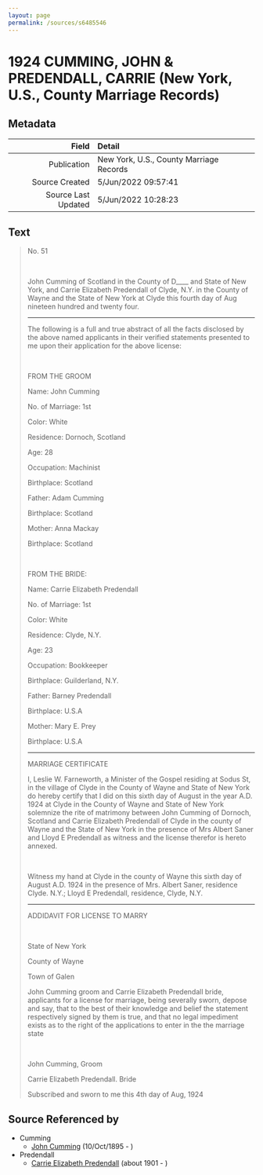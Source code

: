 ```yaml
---
layout: page
permalink: /sources/s6485546
---
```


# 1924 CUMMING, JOHN & PREDENDALL, CARRIE (New York, U.S., County Marriage Records)

## Metadata

Field | Detail
---:|:---
Publication | New York, U.S., County Marriage Records
Source Created | 5/Jun/2022 09:57:41
Source Last Updated | 5/Jun/2022 10:28:23

## Text

> No. 51
>
> <br/>
>
> John Cumming of Scotland in the County of D____ and State of New York, and Carrie Elizabeth Predendall of Clyde, N.Y. in the County of Wayne and the State of New York at Clyde this fourth day of Aug nineteen hundred and twenty four.
>
> ---
>
> The following is a full and true abstract of all the facts disclosed by the above named applicants in their verified statements presented to me upon their application for the above license:
>
> <br/>
>
> FROM THE GROOM
>
> Name: John Cumming
>
> No. of Marriage: 1st
>
> Color: White
>
> Residence: Dornoch, Scotland
>
> Age: 28
>
> Occupation: Machinist
>
> Birthplace: Scotland
>
> Father: Adam Cumming
>
> Birthplace: Scotland
>
> Mother: Anna Mackay
>
> Birthplace: Scotland
>
> <br/>
>
> FROM THE BRIDE:
>
> Name: Carrie Elizabeth Predendall
>
> No. of Marriage: 1st
>
> Color: White
>
> Residence: Clyde, N.Y.
>
> Age: 23
>
> Occupation: Bookkeeper
>
> Birthplace: Guilderland, N.Y.
>
> Father: Barney Predendall
>
> Birthplace: U.S.A
>
> Mother: Mary E. Prey
>
> Birthplace: U.S.A
>
> ---
>
> MARRIAGE CERTIFICATE
>
> I, Leslie W. Farneworth, a Minister of the Gospel residing at Sodus St, in the village of Clyde in the County of Wayne and State of New York do hereby certify that I did on this sixth day of August in the year A.D. 1924 at Clyde in the County of Wayne and State of New York solemnize the rite of matrimony between John Cumming of Dornoch, Scotland and Carrie Elizabeth Predendall of Clyde in the county of Wayne and the State of New York in the presence of Mrs Albert Saner and Lloyd E Predendall as witness and the license therefor is hereto annexed.
>
> <br/>
>
> Witness my hand at Clyde in the county of Wayne this sixth day of August A.D. 1924 in the presence of Mrs. Albert Saner, residence Clyde. N.Y.; Lloyd E Predendall, residence, Clyde, N.Y.
>
> ---
>
> ADDIDAVIT FOR LICENSE TO MARRY
>
> <br/>
>
> State of New York
>
> County of Wayne
>
> Town of Galen
>
> John Cumming groom and Carrie Elizabeth Predendall bride, applicants for a license for marriage, being severally sworn, depose and say, that to the best of their knowledge and belief the statement respectively signed by them is true, and that no legal impediment exists as to the right of the applications to enter in the the marriage state
>
> <br/>
>
> John Cumming, Groom
>
> Carrie Elizabeth Predendall. Bride
>
> Subscribed and sworn to me this 4th day of Aug, 1924
>

## Source Referenced by

* Cumming
  * [John Cumming](../people/@7323242@-john-cumming-b1895-10-10-d.md) (10/Oct/1895 - )
* Predendall
  * [Carrie Elizabeth Predendall](../people/@2361090@-carrie-elizabeth-predendall-b1901-d.md) (about 1901 - )

